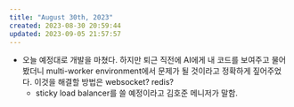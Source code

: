 ```yaml
---
title: "August 30th, 2023"
created: 2023-08-30 20:59:44
updated: 2023-09-05 21:57:57
---
```

  * 오늘 예정대로 개발을 마쳤다. 하지만 퇴근 직전에 AI에게 내 코드를 보여주고 물어봤더니 multi-worker environment에서 문제가 될 것이라고 정확하게 짚어주었다. 이것을 해결할 방법은 websocket? redis?
    * sticky load balancer를 쓸 예정이라고 김호준 메니저가 말함.